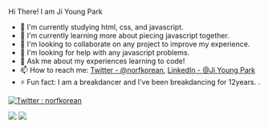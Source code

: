 Hi There! I am Ji Young Park

- 🔭 I'm currently studying html, css, and javascript.
- 🌱 I'm currently learning more about piecing javascript together.
- 👯 I'm looking to collaborate on any project to improve my experience.
- 🤔 I'm looking for help with any javascript problems.
- 💬 Ask me about my experiences learning to code!
- 📫 How to reach me: [Twitter - @norfkorean](https://twitter.com/norfkorean), [LinkedIn - @Ji Young Park](https://www.linkedin.com/in/ji-young-park-457a96a1/)
- ⚡ Fun fact: I am a breakdancer and I've been breakdancing for 12years.
.

[![Twitter : norfkorean](https://img.shields.io/twitter/follow/norfkorean?style=social)](https://twitter.com/norfkorean)


<img src="https://github-readme-stats.vercel.app/api?username=norfkorean&&show_icons=true&title_color=ffffff&icon_color=bb2acf&text_color=daf7dc&bg_color=151515">

<img src="https://github-readme-stats.vercel.app/api/top-langs/?username=norfkorean&theme=dark&hide_langs_below=1">
